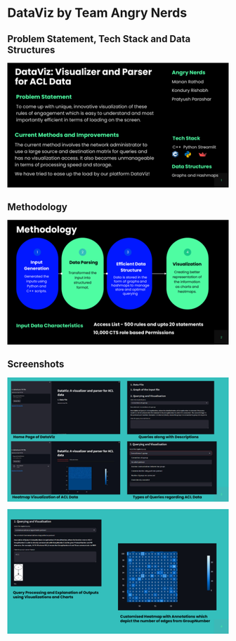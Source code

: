 # DataViz by Team Angry Nerds


## Problem Statement, Tech Stack and Data Structures

![Main Image Alt Text](Images/page1.jpg) 

## Methodology

![Main Image Alt Text](Images/page2.jpg) 

## Screenshots

![Main Image Alt Text](Images/page3.jpg) 

![Main Image Alt Text](Images/page4.jpg) 
